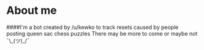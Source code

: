 # About me
####I'm a bot created by /u/kewko to track resets caused by people posting queen sac chess puzzles
There may be more to come or maybe not ¯\\\_(ツ)_/¯